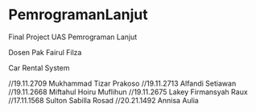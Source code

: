 # PemrogramanLanjut
Final Project UAS Pemrograman Lanjut 

Dosen Pak Fairul Filza

Car Rental System

//19.11.2709 Mukhammad Tizar Prakoso
//19.11.2713 Alfandi Setiawan
//19.11.2668 Miftahul Hoiru Muflihun
//19.11.2675 Lakey Firmansyah Raux
//17.11.1568 Sulton Sabilla Rosad
//20.21.1492 Annisa Aulia
